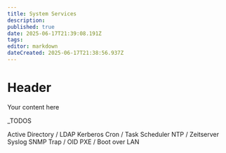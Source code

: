 ```yaml
---
title: System Services
description: 
published: true
date: 2025-06-17T21:39:08.191Z
tags: 
editor: markdown
dateCreated: 2025-06-17T21:38:56.937Z
---
```


# Header
Your content here

_TODOS

Active Directory / LDAP
Kerberos
Cron / Task Scheduler
NTP / Zeitserver
Syslog
SNMP Trap / OID
PXE / Boot over LAN
